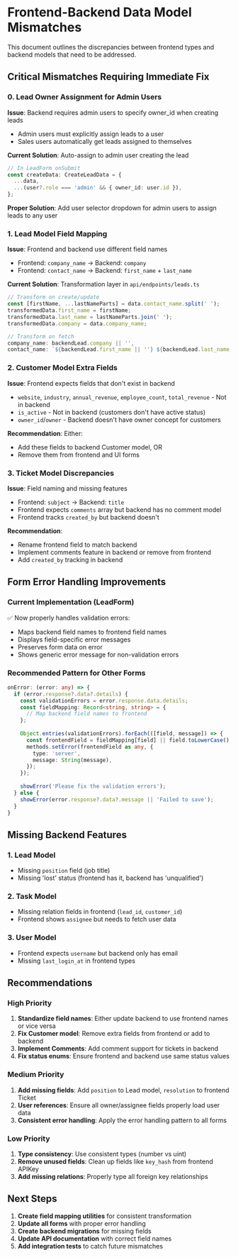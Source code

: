 # Frontend-Backend Data Model Mismatches

This document outlines the discrepancies between frontend types and backend models that need to be addressed.

## Critical Mismatches Requiring Immediate Fix

### 0. Lead Owner Assignment for Admin Users
**Issue**: Backend requires admin users to specify owner_id when creating leads
- Admin users must explicitly assign leads to a user
- Sales users automatically get leads assigned to themselves

**Current Solution**: Auto-assign to admin user creating the lead
```typescript
// In LeadForm onSubmit
const createData: CreateLeadData = {
  ...data,
  ...(user?.role === 'admin' && { owner_id: user.id }),
};
```

**Proper Solution**: Add user selector dropdown for admin users to assign leads to any user

### 1. Lead Model Field Mapping
**Issue**: Frontend and backend use different field names
- Frontend: `company_name` → Backend: `company`
- Frontend: `contact_name` → Backend: `first_name` + `last_name`

**Current Solution**: Transformation layer in `api/endpoints/leads.ts`
```typescript
// Transform on create/update
const [firstName, ...lastNameParts] = data.contact_name.split(' ');
transformedData.first_name = firstName;
transformedData.last_name = lastNameParts.join(' ');
transformedData.company = data.company_name;

// Transform on fetch
company_name: backendLead.company || '',
contact_name: `${backendLead.first_name || ''} ${backendLead.last_name || ''}`.trim(),
```

### 2. Customer Model Extra Fields
**Issue**: Frontend expects fields that don't exist in backend
- `website`, `industry`, `annual_revenue`, `employee_count`, `total_revenue` - Not in backend
- `is_active` - Not in backend (customers don't have active status)
- `owner_id`/`owner` - Backend doesn't have owner concept for customers

**Recommendation**: Either:
- Add these fields to backend Customer model, OR
- Remove them from frontend and UI forms

### 3. Ticket Model Discrepancies
**Issue**: Field naming and missing features
- Frontend: `subject` → Backend: `title`
- Frontend expects `comments` array but backend has no comment model
- Frontend tracks `created_by` but backend doesn't

**Recommendation**: 
- Rename frontend field to match backend
- Implement comments feature in backend or remove from frontend
- Add `created_by` tracking in backend

## Form Error Handling Improvements

### Current Implementation (LeadForm)
✅ Now properly handles validation errors:
- Maps backend field names to frontend field names
- Displays field-specific error messages
- Preserves form data on error
- Shows generic error message for non-validation errors

### Recommended Pattern for Other Forms
```typescript
onError: (error: any) => {
  if (error.response?.data?.details) {
    const validationErrors = error.response.data.details;
    const fieldMapping: Record<string, string> = {
      // Map backend field names to frontend
    };
    
    Object.entries(validationErrors).forEach(([field, message]) => {
      const frontendField = fieldMapping[field] || field.toLowerCase();
      methods.setError(frontendField as any, {
        type: 'server',
        message: String(message),
      });
    });
    
    showError('Please fix the validation errors');
  } else {
    showError(error.response?.data?.message || 'Failed to save');
  }
}
```

## Missing Backend Features

### 1. Lead Model
- Missing `position` field (job title)
- Missing 'lost' status (frontend has it, backend has 'unqualified')

### 2. Task Model  
- Missing relation fields in frontend (`lead_id`, `customer_id`)
- Frontend shows `assignee` but needs to fetch user data

### 3. User Model
- Frontend expects `username` but backend only has email
- Missing `last_login_at` in frontend types

## Recommendations

### High Priority
1. **Standardize field names**: Either update backend to use frontend names or vice versa
2. **Fix Customer model**: Remove extra fields from frontend or add to backend
3. **Implement Comments**: Add comment support for tickets in backend
4. **Fix status enums**: Ensure frontend and backend use same status values

### Medium Priority
1. **Add missing fields**: Add `position` to Lead model, `resolution` to frontend Ticket
2. **User references**: Ensure all owner/assignee fields properly load user data
3. **Consistent error handling**: Apply the error handling pattern to all forms

### Low Priority
1. **Type consistency**: Use consistent types (number vs uint)
2. **Remove unused fields**: Clean up fields like `key_hash` from frontend APIKey
3. **Add missing relations**: Properly type all foreign key relationships

## Next Steps

1. **Create field mapping utilities** for consistent transformation
2. **Update all forms** with proper error handling
3. **Create backend migrations** for missing fields
4. **Update API documentation** with correct field names
5. **Add integration tests** to catch future mismatches